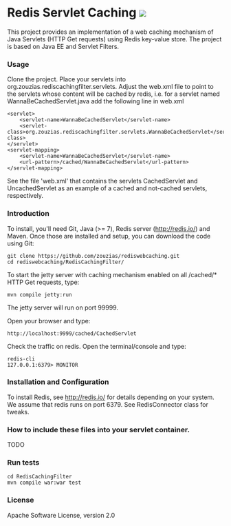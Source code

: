 # Redis Servlet Caching <a href="https://travis-ci.org/zouzias/rediswebcaching.svg?branch=master"><img src="https://travis-ci.org/zouzias/rediswebcaching.svg?branch=master"/></a>

This project provides an implementation of a web caching mechanism of Java Servlets (HTTP Get requests) using Redis key-value store. The project is based on Java EE and Servlet Filters.

### Usage

Clone the project. Place your servlets into org.zouzias.rediscachingfilter.servlets. Adjust the web.xml file to point to the servlets whose content will be cached by redis, i.e. for a servlet named WannaBeCachedServlet.java add the following line in web.xml

    <servlet>
        <servlet-name>WannaBeCachedServlet</servlet-name>
        <servlet-class>org.zouzias.rediscachingfilter.servlets.WannaBeCachedServlet</servlet-class>
    </servlet>
    <servlet-mapping>
        <servlet-name>WannaBeCachedServlet</servlet-name>
        <url-pattern>/cached/WannaBeCachedServlet</url-pattern>
    </servlet-mapping>

See the file 'web.xml' that contains the servlets CachedServlet and UncachedServlet as an example of a cached and not-cached servlets, respectively.

### Introduction

To install, you'll need Git, Java (>= 7), Redis server (http://redis.io/) and Maven. Once those are installed and setup, you can download the code using Git:

    git clone https://github.com/zouzias/rediswebcaching.git
    cd rediswebcaching/RedisCachingFilter/

To start the jetty server with caching mechanism enabled on all /cached/* HTTP Get requests, type:

    mvn compile jetty:run

The jetty server will run on port 99999.

Open your browser and type:

    http://localhost:9999/cached/CachedServlet
    
Check the traffic on redis. Open the terminal/console and type:

    redis-cli
    127.0.0.1:6379> MONITOR


### Installation and Configuration
  
To install Redis, see http://redis.io/ for details depending on your system. We assume that redis runs on port 6379. See RedisConnector class for tweaks.

### How to include these files into your servlet container.

TODO

### Run tests

    cd RedisCachingFilter
    mvn compile war:war test

### License

Apache Software License, version 2.0



